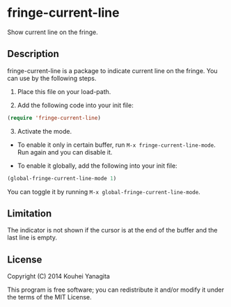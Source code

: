 # fringe-current-line

Show current line on the fringe.

## Description

fringe-current-line is a package to indicate current line on the fringe.
You can use by the following steps.

1. Place this file on your load-path.

2. Add the following code into your init file:

```lisp
(require 'fringe-current-line)
```

3. Activate the mode.

* To enable it only in certain buffer, run `M-x fringe-current-line-mode`.
  Run again and you can disable it.

* To enable it globally, add the following into your init file:

```lisp
(global-fringe-current-line-mode 1)
```

  You can toggle it by running `M-x global-fringe-current-line-mode`.


## Limitation

The indicator is not shown if the cursor is at the end of the buffer and the last line is empty.


## License

Copyright (C) 2014 Kouhei Yanagita

This program is free software; you can redistribute it and/or modify
it under the terms of the MIT License.
